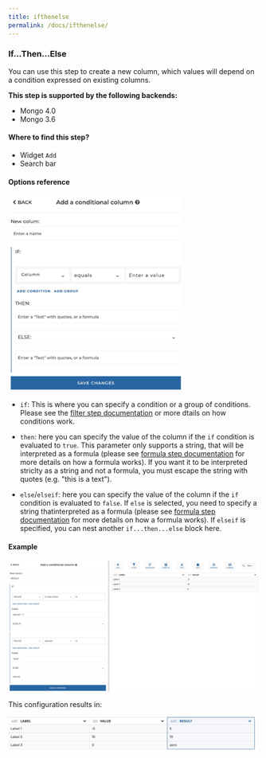 ```yaml
---
title: ifthenelse
permalink: /docs/ifthenelse/
---
```


### If...Then...Else

You can use this step to create a new column, which values will depend on a
condition expressed on existing columns.

**This step is supported by the following backends:**

- Mongo 4.0
- Mongo 3.6

#### Where to find this step?

- Widget `Add`
- Search bar

#### Options reference

<img src="../../img/docs/user-interface/ifthenelse_step_form.jpg" width="350" />

- `if`: This is where you can specify a condition or a group of conditions.
  Please see the [filter step documentation](https://weaverbird.toucantoco.com/docs/filter/)
  or more dtails on how conditions work.

- `then`: here you can specify the value of the column if the `if` condition is
  evaluated to `true`. This parameter only supports a string, that will be
  interpreted as a formula (please see [formula step documentation](https://weaverbird.toucantoco.com/docs/formula/)
  for more details on how a formula works). If you want it to be interpreted striclty as a string and not a formula, you must
  escape the string with quotes (e.g. "this is a text").

- `else`/`elseif`: here you can specify the value of the column if the `if`
  condition is evaluated to `false`.
  If `else` is selected, you need to specify a string thatinterpreted as a
  formula (please see [formula step documentation](https://weaverbird.toucantoco.com/docs/formula/)
  for more details on how a formula works).
  If `elseif` is specified, you can nest another `if...then...else` block here.

#### Example

<img src="../../img/docs/user-interface/ifthenelse_example_conf.jpg" width="750" />

This configuration results in:

<img src="../../img/docs/user-interface/ifthenelse_example_result.jpg" width="500" />
